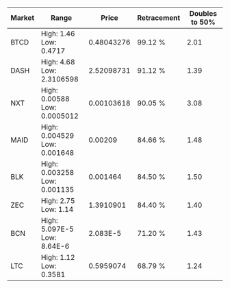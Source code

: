 | Market | Range | Price| Retracement | Doubles to 50% |
| --- | --- | --- | --- | --- |
| BTCD | High: 1.46<br />Low: 0.4717 | 0.48043276 | 99.12 % | 2.01 |
| DASH | High: 4.68<br />Low: 2.3106598 | 2.52098731 | 91.12 % | 1.39 |
| NXT | High: 0.00588<br />Low: 0.0005012 | 0.00103618 | 90.05 % | 3.08 |
| MAID | High: 0.004529<br />Low: 0.001648 | 0.00209 | 84.66 % | 1.48 |
| BLK | High: 0.003258<br />Low: 0.001135 | 0.001464 | 84.50 % | 1.50 |
| ZEC | High: 2.75<br />Low: 1.14 | 1.3910901 | 84.40 % | 1.40 |
| BCN | High: 5.097E-5<br />Low: 8.64E-6 | 2.083E-5 | 71.20 % | 1.43 |
| LTC | High: 1.12<br />Low: 0.3581 | 0.5959074 | 68.79 % | 1.24 |
